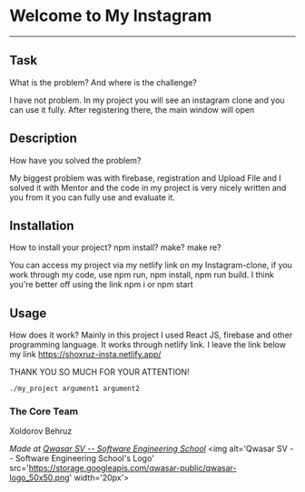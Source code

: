 # Welcome to My Instagram
***

## Task
 What is the problem? And where is the challenge?

I have not problem.
In my project you will see an instagram clone 
and you can use it fully. After registering there,
the main window will open

## Description
 How have you solved the problem?

My biggest problem was with firebase, registration and Upload File and I solved it with Mentor
and the code in my project is very nicely written and you from it
you can fully use and evaluate it.

## Installation
 How to install your project? npm install? make? make re?

You can access my project via my netlify link on
my Instagram-clone, if you work through my code, use npm run, npm install, npm run build.
I think you're better off using the link
npm i or npm start

## Usage
 How does it work?
Mainly in this project I used React JS, firebase and other programming language. It works through netlify link.
I leave the link below
 my link https://shoxruz-insta.netlify.app/
 
THANK YOU SO MUCH FOR YOUR ATTENTION!
```
./my_project argument1 argument2
```

### The Core Team
Xoldorov Behruz

<span><i>Made at <a href='https://qwasar.io'>Qwasar SV -- Software Engineering School</a></i></span>
<span><img alt='Qwasar SV -- Software Engineering School's Logo' src='https://storage.googleapis.com/qwasar-public/qwasar-logo_50x50.png' width='20px'></span>
